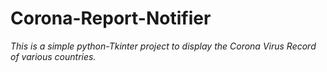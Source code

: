 # Corona-Report-Notifier
*This is a simple python-Tkinter project to display the Corona Virus Record of various countries.*

